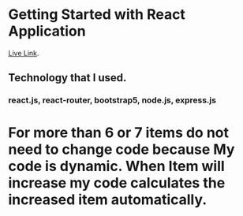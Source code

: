 # Getting Started with React Application

[Live Link](https://amazing-noether-f15ba8.netlify.app/).
## Technology that I used.

###  react.js, react-router, bootstrap5, node.js, express.js

# For more than 6 or 7 items do not need to change code because My code is dynamic. When Item will increase my code calculates the increased item automatically. 
